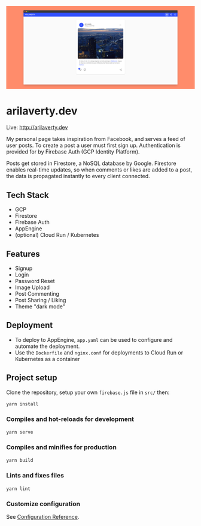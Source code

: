 ![screenshot](screenshot.png)
# arilaverty.dev
Live: http://arilaverty.dev

My personal page takes inspiration from Facebook, and serves a feed of user posts. To create a post a user must first sign up. Authentication is provided for by Firebase Auth (GCP Identity Platform).

Posts get stored in Firestore, a NoSQL database by Google. Firestore enables real-time updates, so when comments or likes are added to a post, the data is propagated instantly to every client connected.

## Tech Stack
* GCP
* Firestore
* Firebase Auth
* AppEngine
* (optional) Cloud Run / Kubernetes

## Features
* Signup
* Login
* Password Reset
* Image Upload
* Post Commenting
* Post Sharing / Liking
* Theme "dark mode"

## Deployment
* To deploy to AppEngine, `app.yaml` can be used to configure and automate the deployment.
* Use the `Dockerfile` and `nginx.conf` for deployments to Cloud Run or Kubernetes as a container

## Project setup
Clone the repository, setup your own `firebase.js` file in `src/` then:
```
yarn install
```

### Compiles and hot-reloads for development
```
yarn serve
```

### Compiles and minifies for production
```
yarn build
```

### Lints and fixes files
```
yarn lint
```

### Customize configuration
See [Configuration Reference](https://cli.vuejs.org/config/).
